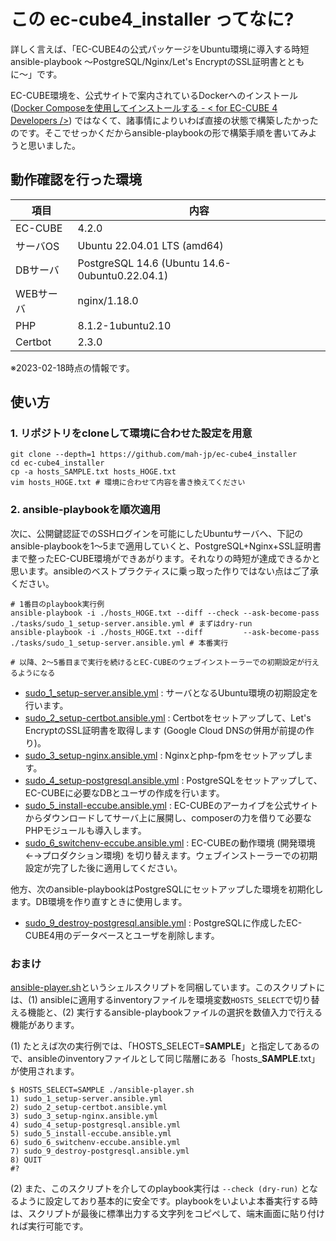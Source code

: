 # この ec-cube4_installer ってなに?

詳しく言えば、「EC-CUBE4の公式パッケージをUbuntu環境に導入する時短ansible-playbook 〜PostgreSQL/Nginx/Let's EncryptのSSL証明書とともに〜」です。

EC-CUBE環境を、公式サイトで案内されているDockerへのインストール ([Docker Composeを使用してインストールする \- < for EC\-CUBE 4 Developers />](https://doc4.ec-cube.net/quickstart/docker_compose_install)) ではなくて、諸事情によりいわば直接の状態で構築したかったのです。そこでせっかくだからansible-playbookの形で構築手順を書いてみようと思いました。

## 動作確認を行った環境

|項目|内容|
|---|---|
|EC-CUBE|4.2.0|
|サーバOS|Ubuntu 22.04.01 LTS (amd64)|
|DBサーバ|PostgreSQL 14.6 (Ubuntu 14.6-0ubuntu0.22.04.1)|
|WEBサーバ|nginx/1.18.0|
|PHP|8.1.2-1ubuntu2.10|
|Certbot|2.3.0|

※2023-02-18時点の情報です。

## 使い方

### 1. リポジトリをcloneして環境に合わせた設定を用意

```
git clone --depth=1 https://github.com/mah-jp/ec-cube4_installer
cd ec-cube4_installer
cp -a hosts_SAMPLE.txt hosts_HOGE.txt
vim hosts_HOGE.txt # 環境に合わせて内容を書き換えてください
```

### 2. ansible-playbookを順次適用

次に、公開鍵認証でのSSHログインを可能にしたUbuntuサーバへ、下記のansible-playbookを1〜5まで適用していくと、PostgreSQL+Nginx+SSL証明書まで整ったEC-CUBE環境ができあがります。それなりの時短が達成できるかと思います。ansibleのベストプラクティスに乗っ取った作りではない点はご了承ください。

```
# 1番目のplaybook実行例
ansible-playbook -i ./hosts_HOGE.txt --diff --check --ask-become-pass ./tasks/sudo_1_setup-server.ansible.yml # まずはdry-run
ansible-playbook -i ./hosts_HOGE.txt --diff         --ask-become-pass ./tasks/sudo_1_setup-server.ansible.yml # 本番実行

# 以降、2〜5番目まで実行を続けるとEC-CUBEのウェブインストーラーでの初期設定が行えるようになる
```

- [sudo_1_setup-server.ansible.yml](tasks/sudo_1_setup-server.ansible.yml) : サーバとなるUbuntu環境の初期設定を行います。
- [sudo_2_setup-certbot.ansible.yml](tasks/sudo_2_setup-certbot.ansible.yml) : Certbotをセットアップして、Let's EncryptのSSL証明書を取得します (Google Cloud DNSの併用が前提の作り)。
- [sudo_3_setup-nginx.ansible.yml](tasks/sudo_3_setup-nginx.ansible.yml) : Nginxとphp-fpmをセットアップします。
- [sudo_4_setup-postgresql.ansible.yml](tasks/sudo_4_setup-postgresql.ansible.yml) : PostgreSQLをセットアップして、EC-CUBEに必要なDBとユーザの作成を行います。
- [sudo_5_install-eccube.ansible.yml](tasks/sudo_5_install-eccube.ansible.yml) : EC-CUBEのアーカイブを公式サイトからダウンロードしてサーバ上に展開し、composerの力を借りて必要なPHPモジュールも導入します。
- [sudo_6_switchenv-eccube.ansible.yml](tasks/sudo_6_switchenv-eccube.ansible.yml) : EC-CUBEの動作環境 (開発環境←→プロダクション環境) を切り替えます。ウェブインストーラーでの初期設定が完了した後に適用してください。

他方、次のansible-playbookはPostgreSQLにセットアップした環境を初期化します。DB環境を作り直すときに使用します。

- [sudo_9_destroy-postgresql.ansible.yml](tasks/sudo_9_destroy-postgresql.ansible.yml) : PostgreSQLに作成したEC-CUBE4用のデータベースとユーザを削除します。

### おまけ

[ansible-player.sh](ansible-player.sh)というシェルスクリプトを同梱しています。このスクリプトには、(1) ansibleに適用するinventoryファイルを環境変数`HOSTS_SELECT`で切り替える機能と、(2) 実行するansible-playbookファイルの選択を数値入力で行える機能があります。

(1) たとえば次の実行例では、「HOSTS_SELECT=**SAMPLE**」と指定してあるので、ansibleのinventoryファイルとして同じ階層にある「hosts_**SAMPLE**.txt」が使用されます。
```
$ HOSTS_SELECT=SAMPLE ./ansible-player.sh
1) sudo_1_setup-server.ansible.yml
2) sudo_2_setup-certbot.ansible.yml
3) sudo_3_setup-nginx.ansible.yml
4) sudo_4_setup-postgresql.ansible.yml
5) sudo_5_install-eccube.ansible.yml
6) sudo_6_switchenv-eccube.ansible.yml
7) sudo_9_destroy-postgresql.ansible.yml
8) QUIT
#?
```

(2) また、このスクリプトを介してのplaybook実行は `--check (dry-run)` となるように設定しており基本的に安全です。playbookをいよいよ本番実行する時は、スクリプトが最後に標準出力する文字列をコピペして、端末画面に貼り付ければ実行可能です。
